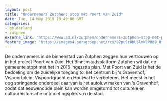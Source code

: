 ```yaml
---
layout: post
title: "Ondernemers Zutphen: stop met Poort van Zuid"
date: Tue, 14 May 2019 19:49:00 GMT
categories: 
- gelderland 
- zutphen 
externe_link: "https://www.ad.nl/zutphen/ondernemers-zutphen-stop-met-poort-van-zuid~afc9814a/"
feature_image: "https://images4.persgroep.net/rcs/02puSrOhUSlmW2P0d9_0t8yXgMs/diocontent/146792923/_fitwidth/400/?appId=21791a8992982cd8da851550a453bd7f&quality=0.7"
---
```


De ondernemers in de binnenstad van Zutphen zeggen hun vertrouwen op in het project Poort van Zuid. Het Binnenstadsplatform Zutphen wil dat de gemeente stopt met het in 2016 ingezette plan. Met Poort van Zuid is het de bedoeling om de zuidelijke toegang tot het centrum bij ‘s Gravenhof, Vispoortplein, Vispoortgracht en Houtwal te verbeteren. Het meest in het oog springende onderdeel daarvan is het autoluw maken van ’s Gravenhof, zodat dat eeuwenoude plein kan worden omgeturnd tot culturele en cultuurhistorische ontmoetingsplek van de stad.
